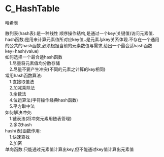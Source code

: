 # C_HashTable
哈希表

散列表(hash表):是一种线性 顺序操作结构,是通过一个key(关键值)访问元素值.  
hash函数:是用来计算元素值所对应key值..是元素与key关系体现.不存在一个通用的公共的hash函数,必须根据当前的元素数值与需求,给出一个最合适hash函数  
key=hash(value)  
如何选择一个最合适hash函数  
&emsp;1.尽量将元素值均分散存储  
&emsp;2.尽量不要产生冲突(不同的元素之计算的key相同)  
常用hash函数算法:  
&emsp;1.直接取值法  
&emsp;2.加减乘除法  
&emsp;3.余数法  
&emsp;4.位运算法(字符操作经典hash函数)  
&emsp;5.平方取中法  
如何解决冲突:  
&emsp;1.链表法(将冲突元素用链表管理)  
&emsp;2.多次hash  
hash(表)函数作用:  
&emsp;1.快速查找  
&emsp;2.加密  
单向函数:只能通过元素值计算出key,但不能通过key值计算出元素值  